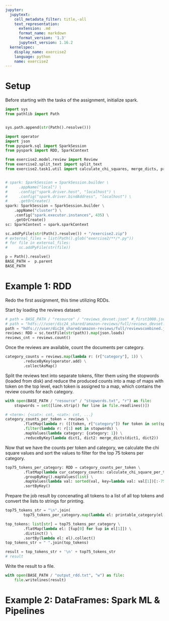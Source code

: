 ```yaml
---
jupyter:
  jupytext:
    cell_metadata_filter: title,-all
    text_representation:
      extension: .md
      format_name: markdown
      format_version: '1.3'
      jupytext_version: 1.16.2
  kernelspec:
    display_name: exercise2
    language: python
    name: exercise2
---
```


# Setup
Before starting with the tasks of the assignment, initialize spark.

```python
import sys
from pathlib import Path


sys.path.append(str(Path().resolve()))

```


```python
import operator
import json
from pyspark.sql import SparkSession
from pyspark import RDD, SparkContext

from exercise2.model.review import Review
from exercise2.split_text import split_text
from exercise2.task1.util import calculate_chi_squares, merge_dicts, printable_category, calculate_chi_square_per_token


# spark: SparkSession = SparkSession.builder \
#     .appName("local") \
#     .config("spark.driver.host", "localhost") \
#     .config("spark.driver.bindAddress", "localhost") \
#     .getOrCreate()
spark: SparkSession = SparkSession.builder \
    .appName("cluster") \
    .config("spark.executor.instances", 435) \
    .getOrCreate()
sc: SparkContext = spark.sparkContext

sc.addPyFile(str(Path().resolve()) + "/exercise2.zip")
# external_files = list(Path().glob("exercise2/**/*.py"))
# for file in external_files: 
#     sc.addPyFile(str(file))

p = Path().resolve()
BASE_PATH =  p.parent
BASE_PATH
```
# Example 1: RDD
Redo the first assignment, this time utilizing RDDs. 

Start by loading the reviews dataset:

```python
# path = BASE_PATH / "resource" / "reviews_devset.json" #_first1000.json" #"reviews_devset.json"
# path = "hdfs:///user/dic24_shared/amazon-reviews/full/reviews_devset.json"
path = "hdfs:///user/dic24_shared/amazon-reviews/full/reviewscombined.json"
reviews: RDD = sc.textFile(str(path)).map(json.loads)
reviews_cnt = reviews.count()
```


Once the reviews are available, count the documents per category.

```python
category_counts = reviews.map(lambda r: (r["category"], 1)) \
        .reduceByKey(operator.add) \
        .collectAsMap()
```

Split the reviews text into separate tokens, filter them using the stopwords (loaded from disk)
and reduce the produced counts into a map of maps with token on the top level, each token is 
assigned to a map, which contains the review counts for each category.

```python
with open(BASE_PATH / "resource" / "stopwords.txt", "r") as file:
    stopwords = set([line.strip() for line in file.readlines()])

# <term>: {<cat>: cnt, <cat>: cnt, ...}
category_counts_per_token = reviews \
        .flatMap(lambda r: ([(token, r["category"]) for token in set(split_text(r["reviewText"]))])) \
        .filter(lambda r: r[1] not in stopwords) \
        .mapValues(lambda category: {category: 1}) \
        .reduceByKey(lambda dict1, dict2: merge_dicts(dict1, dict2))
```

Now that we have the counts per token and category, we calculate the chi square values and sort
the values to filter for the top 75 tokens per category.

```python
top75_tokens_per_category: RDD = category_counts_per_token \
        .flatMap(lambda cur_category_counts: calculate_chi_square_per_token(cur_category_counts, category_counts, reviews_cnt)) \
        .groupByKey().mapValues(list) \
        .mapValues(lambda val: sorted(val, key=lambda val: val[1])[:-75:-1]) \
        .sortByKey()
```

Prepare the job result by concenating all tokens to a list of all top tokens 
and convert the lists to strings for printing.

```python
top75_tokens_str = "\n".join(
        top75_tokens_per_category.map(lambda el: printable_category(el[0], el[1])).collect())

top_tokens: list[str] = top75_tokens_per_category \
        .flatMap(lambda el: [tup[0] for tup in el[1]]) \
        .distinct() \
        .sortBy(lambda el: el).collect()
top_tokens_str = " ".join(top_tokens)

result = top_tokens_str + '\n' + top75_tokens_str
# result
```

Write the result to a file.

```python
with open(BASE_PATH / "output_rdd.txt", "w") as file:
    file.writelines(result)
```

# Example 2: DataFrames: Spark ML & Pipelines


```python

```

